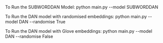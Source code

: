 To Run the SUBWORDDAN Model: python main.py --model SUBWORDDAN

To Run the DAN model with randomised embeddings: python main.py --model DAN --randomise True

To Run the DAN model with Glove embeddings: python main.py --model DAN --randomise False